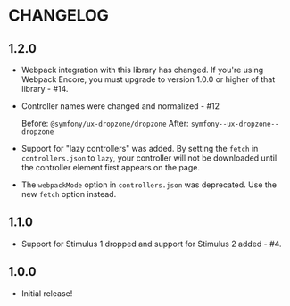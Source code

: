 # CHANGELOG

## 1.2.0

* Webpack integration with this library has changed. If you're using
  Webpack Encore, you must upgrade to version 1.0.0 or higher of that
  library - #14.

* Controller names were changed and normalized - #12

  Before: `@symfony/ux-dropzone/dropzone`
  After: `symfony--ux-dropzone--dropzone`

* Support for "lazy controllers" was added. By setting the `fetch`
  in `controllers.json` to `lazy`, your controller will not
  be downloaded until the controller element first appears on the page.

* The `webpackMode` option in `controllers.json` was deprecated. Use
  the new `fetch` option instead.

## 1.1.0

* Support for Stimulus 1 dropped and support for Stimulus 2 added - #4.

## 1.0.0

* Initial release!
